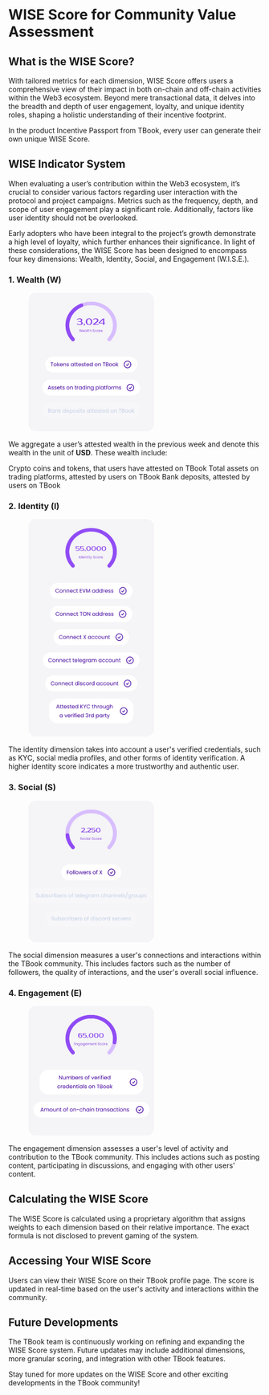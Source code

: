 # WISE Score for Community Value Assessment

## What is the WISE Score?

With tailored metrics for each dimension, WISE Score offers users a comprehensive view of their impact in both on-chain and off-chain activities within the Web3 ecosystem. Beyond mere transactional data, it delves into the breadth and depth of user engagement, loyalty, and unique identity roles, shaping a holistic understanding of their incentive footprint.

In the product Incentive Passport from TBook, every user can generate their own unique WISE Score.

## WISE Indicator System

When evaluating a user’s contribution within the Web3 ecosystem, it’s crucial to consider various factors regarding user interaction with the protocol and project campaigns. Metrics such as the frequency, depth, and scope of user engagement play a significant role. Additionally, factors like user identity should not be overlooked.

Early adopters who have been integral to the project’s growth demonstrate a high level of loyalty, which further enhances their significance. In light of these considerations, the WISE Score has been designed to encompass four key dimensions: Wealth, Identity, Social, and Engagement (W.I.S.E.).

### 1. Wealth (W)

<div align="left">

<figure><img src="pics/wealth.png" alt="" width="250"><figcaption></figcaption></figure>
</div>

We aggregate a user’s attested wealth in the previous week and denote this wealth in the unit of **USD**. These wealth include:

Crypto coins and tokens, that users have attested on TBook
Total assets on trading platforms, attested by users on TBook
Bank deposits, attested by users on TBook

### 2. Identity (I)

<div align="left">

<figure><img src="pics/identity.png" alt="" width="250"><figcaption></figcaption></figure>
</div>

The identity dimension takes into account a user's verified credentials, such as KYC, social media profiles, and other forms of identity verification. A higher identity score indicates a more trustworthy and authentic user.

### 3. Social (S)

<div align="left">

<figure><img src="pics/social.png" alt="" width="250"><figcaption></figcaption></figure>
</div>

The social dimension measures a user's connections and interactions within the TBook community. This includes factors such as the number of followers, the quality of interactions, and the user's overall social influence.

### 4. Engagement (E)

<div align="left">

<figure><img src="pics/engagement.png" alt="" width="250"><figcaption></figcaption></figure>
</div>

The engagement dimension assesses a user's level of activity and contribution to the TBook community. This includes actions such as posting content, participating in discussions, and engaging with other users' content.

## Calculating the WISE Score

The WISE Score is calculated using a proprietary algorithm that assigns weights to each dimension based on their relative importance. The exact formula is not disclosed to prevent gaming of the system.

## Accessing Your WISE Score

Users can view their WISE Score on their TBook profile page. The score is updated in real-time based on the user's activity and interactions within the community.

## Future Developments

The TBook team is continuously working on refining and expanding the WISE Score system. Future updates may include additional dimensions, more granular scoring, and integration with other TBook features.

Stay tuned for more updates on the WISE Score and other exciting developments in the TBook community!
